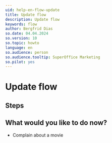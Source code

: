 ```yaml
---
uid: help-en-flow-update
title: Update flow
description: Update flow
keywords: flow
author: Bergfrid Dias
so.date: 04.04.2024
so.version: 10
so.topic: howto
language: en
so.audience: person
so.audience.tooltip: SuperOffice Marketing
so.pilot: yes
---
```


# Update flow

## Steps

## What would you like to do now?

* Complain about a movie

<!-- Referenced links -->

<!-- Referenced images -->
